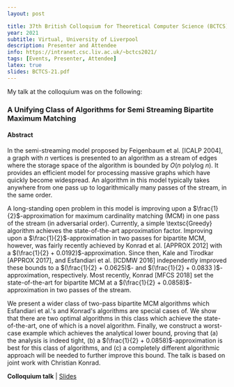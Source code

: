 ```yaml
---
layout: post

title: 37th British Colloquium for Theoretical Computer Science (BCTCS)
year: 2021
subtitle: Virtual, University of Liverpool
description: Presenter and Attendee
info: https://intranet.csc.liv.ac.uk/~bctcs2021/
tags: [Events, Presenter, Attendee]
latex: true
slides: BCTCS-21.pdf
---
```

My talk at the colloquium was on the following:

### A Unifying Class of Algorithms for Semi Streaming Bipartite Maximum Matching 
#### Abstract
In the semi-streaming model proposed by Feigenbaum et al. [ICALP 2004], a graph with $n$ vertices is presented to an algorithm as a stream of edges where the storage space of the algorithm is bounded by $O(n \textrm{ polylog } n)$. It provides an efficient model for processing massive graphs which have quickly become widespread. An algorithm in this model typically takes anywhere from one pass up to logarithmically many passes of the stream, in the same order. 

A long-standing open problem in this model is improving upon a $\frac{1}{2}$-approximation for maximum cardinality matching (MCM) in one pass of the stream (in adversarial order). Currently, a simple \textsc{Greedy} algorithm achieves the state-of-the-art approximation factor. Improving upon a $\frac{1}{2}$-approximation in two passes for bipartite MCM, however, was fairly recently achieved by Konrad et al. [APPROX 2012] with a $(\frac{1}{2} + 0.0192)$-approximation. Since then, Kale and Tirodkar [APPROX 2017], and Esfandiari et al. [ICDMW 2016] independently improved these bounds to a $(\frac{1}{2} + 0.0625)$- and $(\frac{1}{2} + 0.0833 )$-approximation, respectively. Most recently, Konrad [MFCS 2018] set the state-of-the-art for bipartite MCM at a $(\frac{1}{2} + 0.0858)$-approximation in two passes of the stream. 

We present a wider class of two-pass bipartite MCM algorithms which Esfandiari et al.'s and Konrad's algorithms are special cases of. We show that there are two optimal algorithms in this class which achieve the state-of-the-art, one of which is a novel algorithm. Finally, we construct a worst-case example which achieves the analytical lower bound, proving that (a) the analysis is indeed tight, (b) a $(\frac{1}{2} + 0.0858)$-approximation is best for this class of algorithms, and (c) a completely different algorithmic approach will be needed to further improve this bound. 
The talk is based on joint work with Christian Konrad. 

<div class="page-tag" style="padding-right: 30px;">
    <span id="Attachments"><strong>Colloquium talk</strong> | </span>
    <a href="{{site.baseurl}}/assets/attachments/{{ page.slides }}" target="_blank" class="tag">Slides</a>
</div>